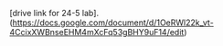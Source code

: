 [drive link for 24-5 lab]. (https://docs.google.com/document/d/1OeRWl22k_vt-4CcixXWBnseEHM4mXcFq53gBHY9uF14/edit)
